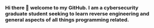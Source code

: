### Hi there 👋 welcome to my GitHub. I am a cybersecurity graduate student seeking to learn reverse engineering and general aspects of all things programming related.
<!--
- 🔭 I’m currently working on an inventory management database for an e-commerce website. I am also actively seeking employment.
- 🌱 I’m currently learning about embedded system's communication. I am also learning C++.
- 👯 I’m looking to collaborate on business system's technology and related programming.
- 🤔 If I am seeking help, it will be related to SQL, C++, or Python. I appreciate it!
- 💬 Ask me about advanced persistent threat research and its importance.
- 📫 How to reach me: contact@jjw-portfolio.com
- ⚡ Fun fact: Did you know that the population of the earth weighs roughly the same as an apple?
-->
